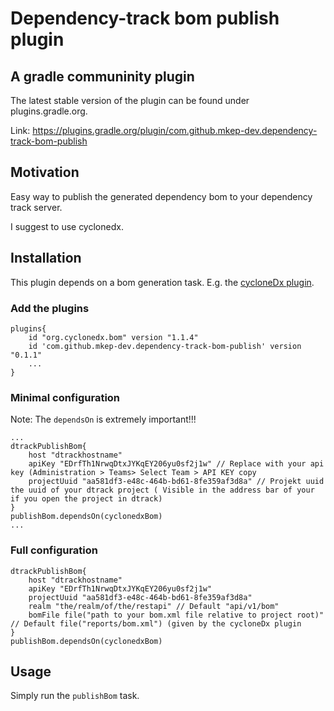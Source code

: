 # Dependency-track bom publish plugin

## A gradle communinity plugin
The latest stable version of the plugin can be found under plugins.gradle.org.

Link: https://plugins.gradle.org/plugin/com.github.mkep-dev.dependency-track-bom-publish 

## Motivation
Easy way to publish the generated dependency bom to your dependency track server.

I suggest to use cyclonedx.

## Installation
This plugin depends on a bom generation task. E.g. the [cycloneDx plugin](https://github.com/CycloneDX/cyclonedx-gradle-plugin).

### Add the plugins
    
    plugins{
        id "org.cyclonedx.bom" version "1.1.4"
        id 'com.github.mkep-dev.dependency-track-bom-publish' version "0.1.1"
        ...
    }
    
### Minimal configuration
Note: The `dependsOn` is extremely important!!!

    ...
    dtrackPublishBom{
        host "dtrackhostname"
        apiKey "EDrfTh1NrwqDtxJYKqEY206yu0sf2j1w" // Replace with your api key (Administration > Teams> Select Team > API KEY copy
        projectUuid "aa581df3-e48c-464b-bd61-8fe359af3d8a" // Projekt uuid the uuid of your dtrack project ( Visible in the address bar of your if you open the project in dtrack)
    }
    publishBom.dependsOn(cyclonedxBom)   
    ...

### Full configuration
    dtrackPublishBom{
        host "dtrackhostname"
        apiKey "EDrfTh1NrwqDtxJYKqEY206yu0sf2j1w"
        projectUuid "aa581df3-e48c-464b-bd61-8fe359af3d8a"
        realm "the/realm/of/the/restapi" // Default "api/v1/bom"
        bomFile file("path to your bom.xml file relative to project root)" // Default file("reports/bom.xml") (given by the cycloneDx plugin
    }
    publishBom.dependsOn(cyclonedxBom)
    
## Usage
Simply run the `publishBom` task.
    
    
 
    
